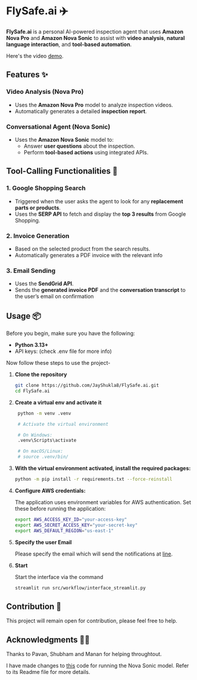 # FlySafe.ai ✈️

**FlySafe.ai** is a personal AI-powered inspection agent that uses **Amazon Nova Pro** and **Amazon Nova Sonic** to assist with **video analysis**, **natural language interaction**, and **tool-based automation**.

Here's the video [demo](https://youtu.be/d1ixI9FTxuo).

## Features ✨

### Video Analysis (Nova Pro)
- Uses the **Amazon Nova Pro** model to analyze inspection videos.
- Automatically generates a detailed **inspection report**.

### Conversational Agent (Nova Sonic)
- Uses the **Amazon Nova Sonic** model to:
  - Answer **user questions** about the inspection.
  - Perform **tool-based actions** using integrated APIs.

## Tool-Calling Functionalities 🔧

### 1. Google Shopping Search 
- Triggered when the user asks the agent to look for any **replacement parts or products**.
- Uses the **SERP API** to fetch and display the **top 3 results** from Google Shopping.

### 2. Invoice Generation 
- Based on the selected product from the search results.
- Automatically generates a PDF invoice with the relevant info

### 3. Email Sending 
- Uses the **SendGrid API**.
- Sends the **generated invoice PDF** and the **conversation transcript** to the user’s email on confirmation

## Usage 📦

Before you begin, make sure you have the following:

- **Python 3.13+**
- API keys: (check .env file for more info)

Now follow these steps to use the project-

1. **Clone the repository**
   ```bash
   git clone https://github.com/JayShukla8/FlySafe.ai.git
   cd FlySafe.ai

2. **Create a virtual env and activate it**
   ```bash
    python -m venv .venv

    # Activate the virtual environment

    # On Windows:
    .venv\Scripts\activate

    # On macOS/Linux:
    # source .venv/bin/

3. **With the virtual environment activated, install the required packages:**

    ```bash
    python -m pip install -r requirements.txt --force-reinstall

4. **Configure AWS credentials:**

    The application uses environment variables for AWS authentication. Set these before running the application:

    ```bash
    export AWS_ACCESS_KEY_ID="your-access-key"
    export AWS_SECRET_ACCESS_KEY="your-secret-key"
    export AWS_DEFAULT_REGION="us-east-1"

5. **Specify the user Email**

    Please specify the email which will send the notifications at [line](https://github.com/JayShukla8/FlySafe.ai/blob/4201cb9869412b9d20097ac37bd953d00c348921/src/utils/tools/sendemail.py#L28).



6. **Start**

    Start the interface via the command
    ```bash
    streamlit run src/workflow/interface_streamlit.py

## Contribution 🌱

This project will remain open for contribution, please feel free to help.

## Acknowledgments 🤜🤛

Thanks to Pavan, Shubham and Manan for helping throughtout.

I have made changes to [this](https://github.com/aws-samples/amazon-nova-samples/blob/main/speech-to-speech/sample-codes/console-python/nova_sonic_tool_use.py) code for running the Nova Sonic model. Refer to its Readme file for more details.


